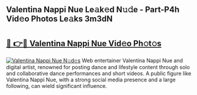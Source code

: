 ## Valentina Nappi Nue Le𝚊k𝚎d N𝚞𝚍e - Part-P4h Vid𝚎o Photos Le𝚊ks 3m3dN

# <h2><a href="http://fb3edj.evod.top/?m=Valentina+Nappi+Nue">🔗 👉🔴 Valentina Nappi Nue Vid𝚎o Ph𝚘t𝚘s</a></h2>

[![Valentina Nappi Nue N𝚞d𝚎s](https://i.imgur.com/8V9OHl7.gif)](http://fb3edj.evod.top/?m=Valentina+Nappi+Nue)
Web entertainer Valentina Nappi Nue and digital artist, renowned for posting dance and lifestyle content through solo and collaborative dance performances and short videos. A public figure like Valentina Nappi Nue, with a strong social media presence and a large following, can wield significant influence. 
